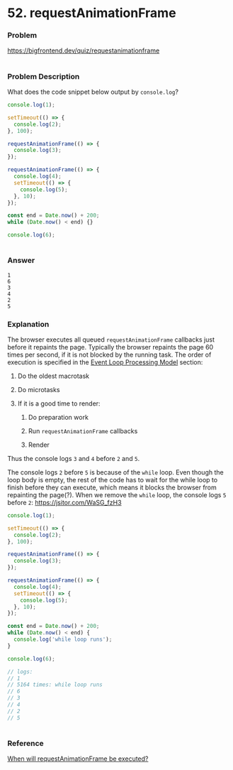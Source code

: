 # 52. requestAnimationFrame

### Problem

https://bigfrontend.dev/quiz/requestanimationframe

#

### Problem Description

What does the code snippet below output by `console.log`?

```js
console.log(1);

setTimeout(() => {
  console.log(2);
}, 100);

requestAnimationFrame(() => {
  console.log(3);
});

requestAnimationFrame(() => {
  console.log(4);
  setTimeout(() => {
    console.log(5);
  }, 10);
});

const end = Date.now() + 200;
while (Date.now() < end) {}

console.log(6);
```

#

### Answer

```
1
6
3
4
2
5
```

### Explanation

The browser executes all queued `requestAnimationFrame` callbacks just before it repaints the page. Typically the browser repaints the page 60 times per second, if it is not blocked by the running task. The order of execution is specified in the [Event Loop Processing Model](https://html.spec.whatwg.org/multipage/webappapis.html#event-loop-processing-model) section:

1. Do the oldest macrotask

2. Do microtasks

3. If it is a good time to render:

   1. Do preparation work

   2. Run `requestAnimationFrame` callbacks

   3. Render

Thus the console logs `3` and `4` before `2` and `5`.

The console logs `2` before `5` is because of the `while` loop. Even though the loop body is empty, the rest of the code has to wait for the while loop to finish before they can execute, which means it blocks the browser from repainting the page(?). When we remove the `while` loop, the console logs `5` before `2`: https://jsitor.com/WaSG_fzH3

```js
console.log(1);

setTimeout(() => {
  console.log(2);
}, 100);

requestAnimationFrame(() => {
  console.log(3);
});

requestAnimationFrame(() => {
  console.log(4);
  setTimeout(() => {
    console.log(5);
  }, 10);
});

const end = Date.now() + 200;
while (Date.now() < end) {
  console.log('while loop runs');
}

console.log(6);

// logs:
// 1
// 5164 times: while loop runs
// 6
// 3
// 4
// 2
// 5
```

#

### Reference

[When will requestAnimationFrame be executed?](https://stackoverflow.com/questions/43050448/when-will-requestanimationframe-be-executed)
